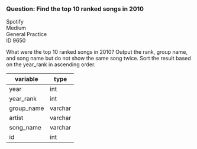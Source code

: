 ### Question: Find the top 10 ranked songs in 2010

Spotify <br>
Medium <br>
General Practice <br>
ID 9650 <br>

What were the top 10 ranked songs in 2010?
Output the rank, group name, and song name but do not show the same song twice.
Sort the result based on the year_rank in ascending order.


|variable|type|
|-|-|
|year|int|
|year_rank|int|
|group_name|varchar|
|artist|varchar|
|song_name|varchar|
|id|int|
